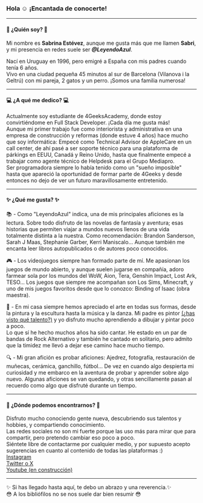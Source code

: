 ### Hola :relaxed: ¡Encantada de conocerte!  
---
#### :blue_heart: ¿Quién soy? :blue_heart: ####  
Mi nombre es **Sabrina Estévez**, aunque me gusta más que me llamen **Sabri**, y mi presencia en redes suele ser ***@LeyendoAzul***.

Nací en Uruguay en 1996, pero emigré a España con mis padres cuando tenía 6 años.  
Vivo en una ciudad pequeña 45 minutos al sur de Barcelona (Vilanova i la Geltrú) con mi pareja, 2 gatos y un perro. ¡Somos una familia numerosa!  

---
#### :computer: ¿A qué me dedico? :computer: ####  
Actualmente soy estudiante de 4GeeksAcademy, donde estoy convirtiéndome en Full Stack Developer. ¡Cada día me gusta más!  
Aunque mi primer trabajo fue como interiorista y administrativa en una empresa de construcción y reformas (donde estuve 4 años) hace mucho que soy informática: 
Empecé como Technical Advisor de AppleCare en un call center, de ahí pasé a ser soporte técnico para una plataforma de párkings en EEUU, Canadá y Reino Unido, hasta que finalmente empecé a trabajar como agente técnico de Helpdesk para el Grupo Mediapro.  
Ser programadora siempre lo había tenido como un "sueño imposible" hasta que apareció la oportunidad de formar parte de 4Geeks y desde entonces no dejo de ver un futuro maravillosamente entretenido.  

---
#### 	:sparkles: ¿Qué me gusta?	:sparkles: ####  
:books: - Como "LeyendoAzul" indica, una de mis principales aficiones es la lectura. Sobre todo disfruto de las novelas de fantasía y aventura; esas historias que permiten viajar a mundos nuevos llenos de una vida totalmente distinta a la nuestra. Como recomendación: Brandon Sanderson, Sarah J Maas, Stephanie Garber, Kerri Maniscalo... Aunque también me encanta leer libros autopublicados o de autores poco conocidos.  

:video_game: - Los videojuegos siempre han formado parte de mí. Me apasionan los juegos de mundo abierto, y aunque suelen jugarse en compañía, adoro farmear sola por los mundos del WoW, Aion, Tera, Genshin Impact, Lost Ark, TESO... Los juegos que siempre me acompañan son Los Sims, Minecraft, y uno de mis juegos favoritos desde que lo conozco: Binding of Isaac (obra maestra).  

:art: - En mi casa siempre hemos apreciado el arte en todas sus formas, desde la pintura y la escultura hasta la música y la danza. Mi padre es pintor [(¿has visto qué talento?)](https://linktr.ee/pablo.estevez.artist) y yo disfruto mucho aprendiendo a dibujar y pintar poco a poco.  
Lo que sí he hecho muchos años ha sido cantar. He estado en un par de bandas de Rock Alternativo y también he cantado en solitario, pero admito que la timidez me llevó a dejar ese camino hace mucho tiempo.  

:mag: - Mi gran afición es probar aficiones: Ajedrez, fotografía, restauración de muñecas, cerámica, ganchillo, fútbol... De vez en cuando algo despierta mi curiosidad y me embarco en la aventura de probar y aprender sobre algo nuevo. Algunas aficiones se van quedando, y otras sencillamente pasan al recuerdo como algo que disfruté durante un tiempo.  

---

#### :hibiscus: ¿Dónde podemos encontrarnos? :hibiscus: ####  
Disfruto mucho conociendo gente nueva, descubriendo sus talentos y hobbies, y compartiendo conocimiento.  
Las redes sociales no son mi fuerte porque las uso más para mirar que para compartir, pero pretendo cambiar eso poco a poco.  
Siéntete libre de contactarme por cualquier medio, y por supuesto acepto sugerencias en cuanto al contenido de todas las plataformas :)  
[Instagram](https://www.instagram.com/leyendoazul/)  
[Twitter o X](https://twitter.com/LeyendoAzul)  
[Youtube (en construcción)](https://www.youtube.com/channel/UCeHqKRNx-2XuKnNwOANvYLw)  

---
:sparkles: Si has llegado hasta aquí, te debo un abrazo y una reverencia.:sparkles:  
:flushed: A los bibliófilos no se nos suele dar bien resumir :flushed:

